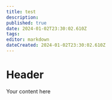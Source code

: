 ```yaml
---
title: test
description: 
published: true
date: 2024-01-02T23:30:02.610Z
tags: 
editor: markdown
dateCreated: 2024-01-02T23:30:02.610Z
---
```


# Header
Your content here